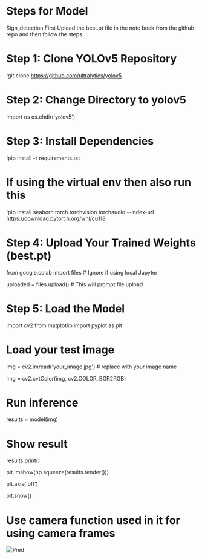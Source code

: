 # Steps for Model 
Sign_detection
First Upload the best.pt file in the note book from the github repo and then follow the steps 

# Step 1: Clone YOLOv5 Repository
 
!git clone https://github.com/ultralytics/yolov5

# Step 2: Change Directory to yolov5

import os
os.chdir('yolov5')

# Step 3: Install Dependencies

!pip install -r requirements.txt

# If using the virtual env then also run this 

!pip install seaborn torch torchvision torchaudio --index-url https://download.pytorch.org/whl/cu118

# Step 4: Upload Your Trained Weights (best.pt)

from google.colab import files  # Ignore if using local Jupyter

uploaded = files.upload()       # This will prompt file upload

# Step 5: Load the Model
 
 import cv2
from matplotlib import pyplot as plt

# Load your test image
img = cv2.imread('your_image.jpg')  # replace with your image name

img = cv2.cvtColor(img, cv2.COLOR_BGR2RGB)

# Run inference
results = model(img)

# Show result
results.print()

plt.imshow(np.squeeze(results.render()))

plt.axis('off')

plt.show()

# Use camera function used in it for using camera frames 

![Pred](https://github.com/user-attachments/assets/c7d13fad-822f-439d-843a-53c9b0ba47c9)


